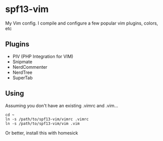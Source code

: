 # spf13-vim

My Vim config.
I compile and configure a few popular vim plugins, colors, etc

## Plugins
 * PIV (PHP Integration for VIM)
 * Snipmate
 * NerdCommenter
 * NerdTree
 * SuperTab


## Using
Assuming you don't have an existing .vimrc and .vim...

    cd ~
    ln -s /path/to/spf13-vim/vimrc .vimrc
    ln -s /path/to/spf13-vim/vim .vim

Or better, install this with homesick
